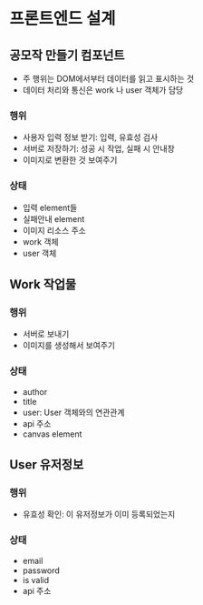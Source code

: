 # 프론트엔드 설계

## 공모작 만들기 컴포넌트
- 주 행위는 DOM에서부터 데이터를 읽고 표시하는 것
- 데이터 처리와 통신은 work 나 user 객체가 담당

### 행위
- 사용자 입력 정보 받기: 입력, 유효성 검사
- 서버로 저장하기: 성공 시 작업, 실패 시 안내창
- 이미지로 변환한 것 보여주기
### 상태
- 입력 element들
- 실패안내 element
- 이미지 리소스 주소
- work 객체
- user 객체


## Work 작업물
### 행위
- 서버로 보내기
- 이미지를 생성해서 보여주기
### 상태
- author
- title
- user: User 객체와의 연관관계
- api 주소
- canvas element

## User 유저정보
### 행위
- 유효성 확인: 이 유저정보가 이미 등록되었는지
### 상태
- email
- password
- is valid
- api 주소